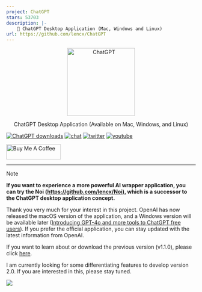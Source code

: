 ```yaml
---
project: ChatGPT
stars: 53703
description: |-
    🔮 ChatGPT Desktop Application (Mac, Windows and Linux)
url: https://github.com/lencx/ChatGPT
---
```


<p align="center">
  <img width="180" src="./public/ChatGPT.png" alt="ChatGPT">
  <p align="center">ChatGPT Desktop Application (Available on Mac, Windows, and Linux)</p>
</p>

[![ChatGPT downloads](https://img.shields.io/github/downloads/lencx/ChatGPT/total.svg?style=flat-square)](https://github.com/lencx/ChatGPT/releases)
[![chat](https://img.shields.io/badge/chat-discord-blue?style=flat&logo=discord)](https://discord.gg/aPhCRf4zZr)
[![twitter](https://img.shields.io/badge/follow-lencx__-blue?style=flat&logo=Twitter)](https://twitter.com/lencx_)
[![youtube](https://img.shields.io/youtube/channel/subscribers/UC__gTZL-OZKDPic7s_6Ntgg?style=social)](https://www.youtube.com/@lencx)

<a href="https://www.buymeacoffee.com/lencx" target="_blank"><img src="https://cdn.buymeacoffee.com/buttons/v2/default-blue.png" alt="Buy Me A Coffee" style="height: 40px !important;width: 145px !important;" ></a>

---

> [!NOTE]
> **If you want to experience a more powerful AI wrapper application, you can try the Noi (https://github.com/lencx/Noi), which is a successor to the ChatGPT desktop application concept.**

Thank you very much for your interest in this project. OpenAI has now released the macOS version of the application, and a Windows version will be available later ([Introducing GPT-4o and more tools to ChatGPT free users](https://openai.com/index/gpt-4o-and-more-tools-to-chatgpt-free/)). If you prefer the official application, you can stay updated with the latest information from OpenAI.

If you want to learn about or download the previous version (v1.1.0), please click [here](https://github.com/lencx/ChatGPT/tree/release-v1.1.0).

I am currently looking for some differentiating features to develop version 2.0. If you are interested in this, please stay tuned.

![](./docs/static/chatgpt-v2.gif)
